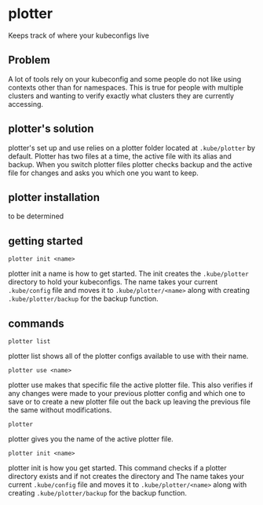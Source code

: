 # plotter
Keeps track of where your kubeconfigs live

## Problem
A lot of tools rely on your kubeconfig and some people do not like using contexts other than for namespaces. This is true for people with multiple clusters and wanting to verify exactly what clusters they are currently accessing.

## plotter's solution
plotter's set up and use relies on a plotter folder located at `.kube/plotter` by default. Plotter has two files at a time, the active file with its alias and backup. When you switch plotter files plotter checks backup and the active file for changes and asks you which one you want to keep. 

## plotter installation
to be determined

## getting started

```
plotter init <name>
```

plotter init a name is how to get started. The init creates the `.kube/plotter` directory to hold your kubeconfigs. The name takes your current `.kube/config` file and moves it to `.kube/plotter/<name>` along with creating `.kube/plotter/backup` for the backup function.

## commands

```
plotter list
```
plotter list shows all of the plotter configs available to use with their name.


```
plotter use <name>
```
plotter use <name> makes that specific file the active plotter file. This also verifies if any changes were made to your previous plotter config and which one to save or to create a new plotter file out the back up leaving the previous file the same without modifications.

```
plotter
```
plotter gives you the name of the active plotter file.

```
plotter init <name>
```
plotter init is how you get started. This command checks if a plotter directory exists and if not creates the directory and The name takes your current `.kube/config` file and moves it to `.kube/plotter/<name>` along with creating `.kube/plotter/backup` for the backup function.